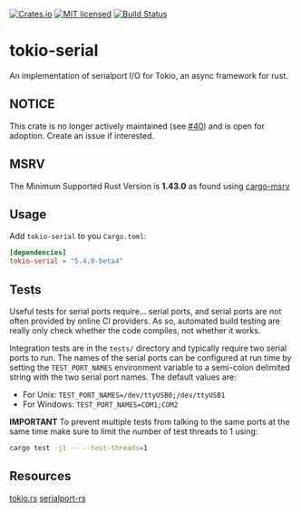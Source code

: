 [![Crates.io][crates-badge]][crates-url]
[![MIT licensed][mit-badge]][mit-url]
[![Build Status][actions-badge]][actions-url]

[crates-badge]: https://img.shields.io/crates/v/tokio-serial.svg
[crates-url]: https://crates.io/crates/tokio-serial
[mit-badge]: https://img.shields.io/badge/license-MIT-blue.svg
[mit-url]: https://github.com/berkowski/tokio-serial/blob/master/LICENSE
[actions-badge]: https://github.com/berkowski/tokio-serial/actions/workflows/github-ci.yml/badge.svg
[actions-url]: https://github.com/berkowski/tokio-serial/actions?query=workflow%3Agithub-ci+branch%3Amaster
# tokio-serial

An implementation of  serialport I/O for Tokio, an async framework for rust.

## NOTICE
This crate is no longer actively maintained (see [#40](https://github.com/berkowski/tokio-serial/issues/40)) and is
open for adoption.  Create an issue if interested.

## MSRV
The Minimum Supported Rust Version is **1.43.0** as found using [cargo-msrv](https://crates.io/crates/cargo-msrv)

## Usage

Add `tokio-serial` to you `Cargo.toml`:

```toml
[dependencies]
tokio-serial = "5.4.0-beta4"
```

## Tests
Useful tests for serial ports require... serial ports, and serial ports are not often provided by online CI providers.
As so, automated build testing are really only check whether the code compiles, not whether it works.

Integration tests are in the `tests/` directory and typically require two serial ports to run.
The names of the serial ports can be configured at run time by setting the `TEST_PORT_NAMES` environment variable
to a semi-colon delimited string with the two serial port names.  The default values are:

- For Unix: `TEST_PORT_NAMES=/dev/ttyUSB0;/dev/ttyUSB1`
- For Windows: `TEST_PORT_NAMES=COM1;COM2`

**IMPORTANT** To prevent multiple tests from talking to the same ports at the same time make sure to limit the number
of test threads to 1 using:

```sh
cargo test -j1 -- --test-threads=1
```
## Resources

[tokio.rs](https://tokio.rs)
[serialport-rs](https://gitlab.com/susurrus/serialport-rs)
